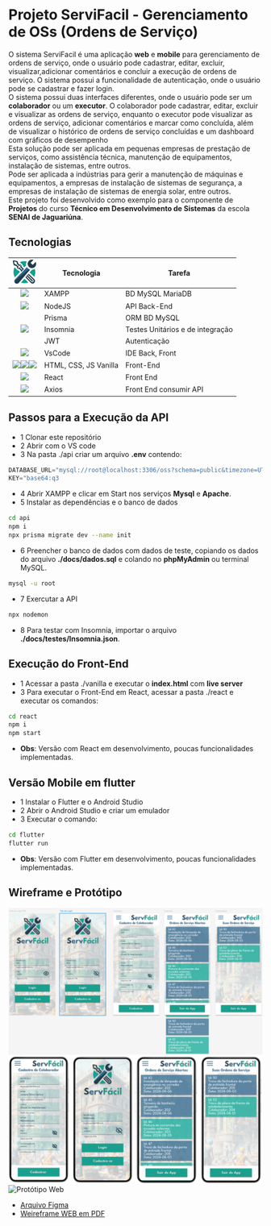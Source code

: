 # Projeto ServiFacil - Gerenciamento de OSs (Ordens de Serviço)
O sistema ServiFacil é uma aplicação **web** e **mobile** para gerenciamento de ordens de serviço, onde o usuário pode cadastrar, editar, excluir, visualizar,adicionar comentários e concluir a execução de ordens de serviço. O sistema possui a funcionalidade de autenticação, onde o usuário pode se cadastrar e fazer login.<br>O sistema possui duas interfaces diferentes, onde o usuário pode ser um **colaborador** ou um **executor**. O colaborador pode cadastrar, editar, excluir e visualizar as ordens de serviço, enquanto o executor pode visualizar as ordens de serviço, adicionar comentários e marcar como concluída, além de visualizar o histórico de ordens de serviço concluídas e um dashboard com gráficos de desempenho<br>Esta solução pode ser aplicada em pequenas empresas de prestação de serviços, como assistência técnica, manutenção de equipamentos, instalação de sistemas, entre outros.<br>Pode ser aplicada a indústrias para gerir a manutenção de máquinas e equipamentos, a empresas de instalação de sistemas de segurança, a empresas de instalação de sistemas de energia solar, entre outros.<br>Este projeto foi desenvolvido como exemplo para o componente de **Projetos** do curso **Técnico em Desenvolvimento de Sistemas** da escola **SENAI de Jaguariúna**.

## Tecnologias

|<img src="./docs/design/icone.png" width="50px">|Tecnologia|Tarefa|
|:-:|-|-|
|[<img src="https://w7.pngwing.com/pngs/717/111/png-transparent-mysql-round-logo-tech-companies-thumbnail.png" style="width:50px;">](https://www.apachefriends.org/pt_br/index.html)|XAMPP|BD MySQL MariaDB
|[<img src="https://static-00.iconduck.com/assets.00/node-js-icon-454x512-nztofx17.png" style="width:50px;">](https://nodejs.org/en)|NodeJS|API Back-End|
||Prisma|ORM BD MySQL|
|[<img src="https://static-00.iconduck.com/assets.00/apps-insomnia-icon-512x512-dse2p0fm.png" width="50px">](https://insomnia.rest/download)|Insomnia|Testes Unitários e de integração|
||JWT|Autenticação|
|[<img src="https://logowik.com/content/uploads/images/visual-studio-code7642.jpg" style="width:50px;">](https://code.visualstudio.com/)|VsCode|IDE Back, Front|
|[<img src="https://cdn-icons-png.flaticon.com/512/919/919827.png" style="width:50px">](https://developer.mozilla.org/pt-BR/docs/Web/HTML)[<img src="https://cdn-icons-png.flaticon.com/512/919/919826.png" style="width:50px">](https://developer.mozilla.org/pt-BR/docs/Web/CSS)[<img src="https://cdn5.vectorstock.com/i/1000x1000/27/74/vanilla-javascript-language-vector-31602774.jpg" style="width:50px">](https://developer.mozilla.org/pt-BR/docs/Web/JavaScript)|HTML, CSS, JS Vanilla|Front-End|
|[<img src="https://encrypted-tbn0.gstatic.com/images?q=tbn:ANd9GcSg1MndL-Xp1JcnqaB0YOqTp6zDjrwYyGKsPA&s" style="width:50px">](https://react.dev/)|React|Front End|
|[<img src="https://axios-http.com/assets/logo.svg" style="width:100px">](https://axios-http.com/ptbr/docs/intro)|Axios|Front End consumir API|

## Passos para a Execução da API
- 1 Clonar este repositório
- 2 Abrir com o VS code
- 3 Na pasta ./api criar um arquivo **.env** contendo: 
```js
DATABASE_URL="mysql://root@localhost:3306/oss?schema=public&timezone=UTC"
KEY="base64:q3
```
- 4 Abrir XAMPP  e clicar em Start nos serviços **Mysql** e **Apache**.
- 5 Instalar as dependências e o banco de dados
```bash
cd api 
npm i
npx prisma migrate dev --name init
```
- 6 Preencher o banco de dados com dados de teste, copiando os dados do arquivo **./docs/dados.sql** e colando no **phpMyAdmin** ou terminal MySQL.
```bash
mysql -u root
```
- 7 Exercutar a API
```bash
npx nodemon
```
- 8 Para testar com Insomnia, importar o arquivo **./docs/testes/Insomnia.json**.

## Execução do Front-End
- 1 Acessar a pasta ./vanilla e executar o **index.html** com **live server**
- 3 Para executar o Front-End em React, acessar a pasta ./react e executar os comandos:
```bash
cd react
npm i
npm start
```
- **Obs**: Versão com React em desenvolvimento, poucas funcionalidades implementadas.

## Versão Mobile em flutter
- 1 Instalar o Flutter e o Android Studio
- 2 Abrir o Android Studio e criar um emulador
- 3 Executar o comando:
```bash
cd flutter
flutter run
```
- **Obs**: Versão com Flutter em desenvolvimento, poucas funcionalidades implementadas.

## Wireframe e Protótipo
![Wireframe](./docs/design/wireframe2.png)
![Protótipo](./docs/design/prototipo.png)
![Protótipo Web](./docs/design/prototipo-web.png)
- [Arquivo Figma](./docs/design/ServiFacil.fig)
- [Weireframe WEB em PDF](./docs/design/ServiFacil-WEB.pdf)
